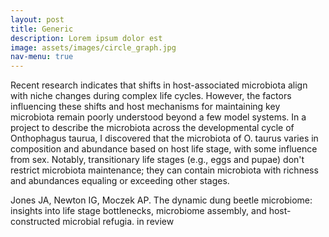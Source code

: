 ```yaml
---
layout: post
title: Generic
description: Lorem ipsum dolor est
image: assets/images/circle_graph.jpg
nav-menu: true
---
```


Recent research indicates that shifts in host-associated microbiota align with niche changes during complex life cycles. However, the factors influencing these shifts and host mechanisms for maintaining key microbiota remain poorly understood beyond a few model systems. In a project to describe the microbiota across the developmental cycle of Onthophagus taurua, I discovered that the microbiota of O. taurus varies in composition and abundance based on host life stage, with some influence from sex. Notably, transitionary life stages (e.g., eggs and pupae) don't restrict microbiota maintenance; they can contain microbiota with richness and abundances equaling or exceeding other stages.

Jones JA, Newton IG, Moczek AP. The dynamic dung beetle microbiome: insights into life stage bottlenecks, microbiome assembly, and host-constructed microbial refugia. in review

